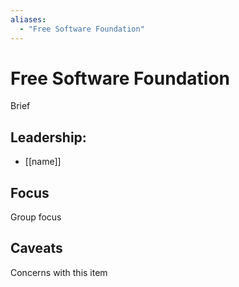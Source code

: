 ```yaml
---
aliases:
  - "Free Software Foundation"
---
```

# Free Software Foundation

Brief

## Leadership:

- [[name]]

## Focus

Group focus

## Caveats 

Concerns with this item
